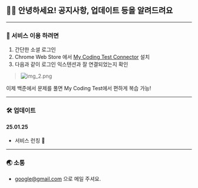 ## 🙇🏻 안녕하세요! 공지사항, 업데이트 등을 알려드려요
---

### 📣 서비스 이용 하려면
1. 간단한 소셜 로그인
2. Chrome Web Store 에서 [My Coding Test Connector]() 설치
3. 다음과 같이 로그인 익스텐션과 잘 연결되었는지 확인
> ![img_2.png](notice/img_2.png)

이제 백준에서 문제를 풀면 My Coding Test에서 편하게 복습 가능!

---
### 🛠️ 업데이트
#### 25.01.25
- 서비스 런칭 🎉
---
### 🌏 소통
- google@gmail.com 으로 메일 주셔요.